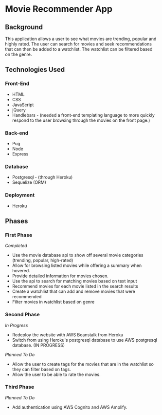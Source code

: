 # Movie Recommender App

## Background
This application allows a user to see what movies are trending, popular and highly rated. The user can search for movies and seek recommendations that can then be added to a watchlist.  The watchlist can be filtered based on the genre.

## Technologies Used
### Front-End
* HTML
* CSS
* JavaScript
* jQuery
* Handlebars - (needed a front-end templating language to more quickly respond to the user browsing through the movies on the front page.)  

### Back-end
* Pug
* Node
* Express

### Database
* Postgresql - (through Heroku)
* Sequelize (ORM)

### Deployment
* Heroku

## Phases
### First Phase
*Completed*
* Use the movie database api to show off several movie categories (trending, popular, high-rated)
* Allow for browsing listed movies while offering a summary when hovered.
* Provide detailed information for movies chosen.
* Use the api to search for matching movies based on text input
* Recommend movies for each movie listed in the search results
* Create a watchlist that can add and remove movies that were recommended
* Filter movies in watchlist based on genre

### Second Phase
*In Progress*
* Redeploy the website with AWS Beanstalk from Heroku
* Switch from using Heroku's postgresql database to use AWS postgresql database. (IN PROGRESS)

*Planned To Do*
* Allow the user to create tags for the movies that are in the watchlist so they can filter based on tags.
* Allow the user to be able to rate the movies.

### Third Phase
*Planned To Do*
* Add authentication using AWS Cognito and AWS Amplify.

